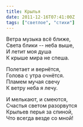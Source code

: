 ```yaml
---
title: Крылья
date: 2011-12-16T07:41:00Z
tags: ["светлое", "стихи"]
---
```


Ветра музыка всё ближе,  
Света блики -- неба выше,  
И летит моя душа  
К крыше мира не спеша.

Полетает и вернётся,  
Голова с утра очнётся.  
Пламем мучая свечу  
К ветру неба я лечу.

И мелькают, и смеются,  
Счастья светом разорвутся  
Крыльев перья за спиной,  
Что всегда везде со мной!  
